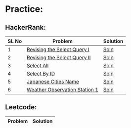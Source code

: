 # Practice:

## HackerRank:

|SL No|Problem|Solution|
|-----|------------------|-------|
|1| [Revising the Select Query I](https://www.hackerrank.com/challenges/revising-the-select-query/problem)|[Soln](./hackerrank/hr_sql_1.txt)|
|2| [Revising the Select Query II](https://www.hackerrank.com/challenges/revising-the-select-query-2/problem)|[Soln](./hackerrank/hr_sql_2.txt)|
|3| [Select All](https://www.hackerrank.com/challenges/select-all-sql/problem) | [Soln](./hackerrank/hr_sql_3.txt)|
|4| [Select By ID](https://www.hackerrank.com/challenges/select-by-id/problem) | [Soln](./hackerrank/hr_sql_4.txt)|
|5| [Japanese Cities Name](https://www.hackerrank.com/challenges/japanese-cities-name/problem)| [Soln](./hackerrank/hr_sql_5.txt)|
|6| [Weather Observation Station 1](https://www.hackerrank.com/challenges/weather-observation-station-1) |[Soln](./hackerrank/hr_sql_6.txt)|
## Leetcode:

|Problem|Solution|
|------------------|-------|